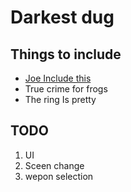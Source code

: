 # Darkest dug
## Things to include 
- [Joe Include this](https://sketchfab.com/3d-models/capybara-low-poly-2b9e0100da7245079fa3d54eedd81030)
- True crime for frogs
- The ring Is pretty

## TODO 
1. UI
2. Sceen change
3. wepon selection 








